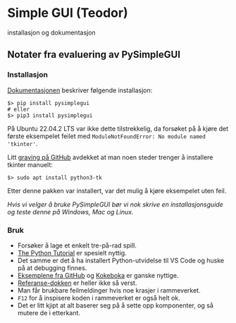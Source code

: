 Simple GUI (Teodor)
==========

installasjon og dokumentasjon

Notater fra evaluering av PySimpleGUI
-------------------------------------
### Installasjon
[Dokumentasjonen](https://www.pysimplegui.org/en/latest/) beskriver følgende installasjon:
```shell
$> pip install pysimplegui
# eller
$> pip3 install pysimplegui
```

På Ubuntu 22.04.2 LTS var ikke dette tilstrekkelig, da forsøket på å kjøre det første eksempelet feilet med `ModuleNotFoundError: No module named 'tkinter'`.

Litt [graving på GitHub](https://github.com/PySimpleGUI/PySimpleGUI/issues/5684) avdekket at man noen steder trenger å installere tkinter manuelt:
```shell
$> sudo apt install python3-tk
```

Etter denne pakken var installert, var det mulig å kjøre eksempelet uten feil.

_Hvis vi velger å bruke PySimpleGUI bør vi nok skrive en installasjonsguide og teste denne på Windows, Mac og Linux._

### Bruk
- Forsøker å lage et enkelt tre-på-rad spill.
- [The Python Tutorial](https://docs.python.org/3/tutorial/index.html) er spesielt nyttig.
- Det samme er det å ha installert Python-utvidelse til VS Code og huske på at debugging finnes.
- [Eksemplene fra GitHub](https://github.com/PySimpleGUI/PySimpleGUI) og [Kokeboka](https://www.pysimplegui.org/en/latest/cookbook/) er ganske nyttige.
- [Referanse-dokken](https://www.pysimplegui.org/en/latest/call%20reference/) er heller ikke så verst.
- Man får brukbare feilmeldinger hvis noe krasjer i rammeverket.
- `F12` for å inspisere koden i rammeverket er også helt ok.
- Det er litt kjipt at alt baserer seg på å sette opp komponenter, og så mutere de i etterkant.
